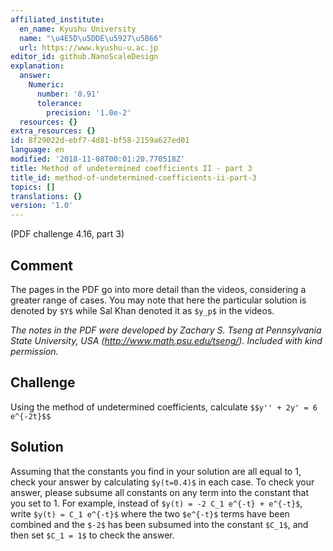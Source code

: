 ```yaml
---
affiliated_institute:
  en_name: Kyushu University
  name: "\u4E5D\u5DDE\u5927\u5B66"
  url: https://www.kyushu-u.ac.jp
editor_id: github.NanoScaleDesign
explanation:
  answer:
    Numeric:
      number: '0.91'
      tolerance:
        precision: '1.0e-2'
  resources: {}
extra_resources: {}
id: 8f29022d-ebf7-4d81-bf58-2159a627ed01
language: en
modified: '2018-11-08T00:01:20.770518Z'
title: Method of undetermined coefficients II - part 3
title_id: method-of-undetermined-coefficients-ii-part-3
topics: []
translations: {}
version: '1.0'
---
```


(PDF challenge 4.16, part 3)

## Comment
The pages in the PDF go into more detail than the videos, considering a greater range of cases. You may note that here the particular solution is denoted by `$Y$` while Sal Khan denoted it as `$y_p$` in the videos.

*The notes in the PDF were developed by Zachary S. Tseng at Pennsylvania State University, USA (http://www.math.psu.edu/tseng/). Included with kind permission.*

## Challenge
Using the method of undetermined coefficients, calculate
`$$y'' + 2y' = 6 e^{-2t}$$`

## Solution
Assuming that the constants you find in your solution are all equal to 1, check your answer by calculating `$y(t=0.4)$` in each case. To check your answer, please subsume all constants on any term into the constant that you set to 1. For example, instead of `$y(t) = -2 C_1 e^{-t} + e^{-t}$`, write `$y(t) = C_1 e^{-t}$` where the two `$e^{-t}$` terms have been combined and the `$-2$` has been subsumed into the constant `$C_1$`, and then set `$C_1 = 1$` to check the answer.
